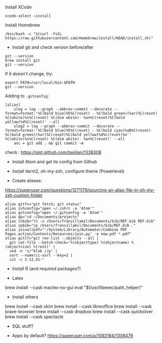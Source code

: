 Install XCode

```shell
xcode-select —install
```

Install Homebrew

```shell
/bin/bash -c "$(curl -fsSL https://raw.githubusercontent.com/Homebrew/install/HEAD/install.sh)"
```



- Install git and check version before/after

```shell
git --version
brew install git
git --version
```

If it doesn't change, try:

```shell
export PATH=/usr/local/bin:$PATH
git --version
```

Adding to `.gitconfig`:

```shell
[alias]
	slog = log --graph --abbrev-commit --decorate --format=format:'%C(bold blue)%h%C(reset) - %C(bold green)(%ar)%C(reset) %C(white)%s%C(reset) %C(dim white)- %an%C(reset)%C(bold yellow)%d%C(reset)' --all
	slog2 = log --graph --abbrev-commit --decorate --format=format:'%C(bold blue)%h%C(reset) - %C(bold cyan)%aD%C(reset) %C(bold green)(%ar)%C(reset)%C(bold yellow)%d%C(reset)%n''          %C(white)%s%C(reset) %C(dim white)- %an%C(reset)' --all
	anc = git add . && git commit -m
```

check : https://gist.github.com/taxilian/1338308

- Install Atom and get its config from Github

- Install iterm2, oh-my-zsh, configure theme (Powerlevel)

- Create aliases:

https://superuser.com/questions/1271179/sourcing-an-alias-file-in-oh-my-zsh-custom-folder

```shell
alias gitfs="git fetch; git status"
alias zshconfig="open ~/.zshrc -a 'Atom'"
alias gitconfig="open ~/.gitconfig -a 'Atom'"
alias dp="cd ~/Documents/projects"
alias lnbib="ln -s /Users/franvillamil/Documents/bib/REF.bib REF.bib"
alias cpbib="cp /Users/franvillamil/Documents/bib/REF.bib ."
alias joinallpdf="'/System/Library/Automator/Combine PDF Pages.action/Contents/Resources/join.py' -o new.pdf *.pdf"
alias gitlf="git rev-list --objects --all |
  git cat-file --batch-check='%(objecttype) %(objectname) %(objectsize) %(rest)' |
  sed -n 's/^blob //p' |
  sort --numeric-sort --key=2 |
  cut -c 1-12,41-"
```

- Install R (and required packages?)

- Latex

brew install --cask mactex-no-gui
eval "$(/usr/libexec/path_helper)"



- Install others

brew install --cask skim
brew install --cask libreoffice
brew install --cask brave-browser
brew install --cask dropbox
brew install --cask quicksilver
brew install --cask spectacle


- SQL stuff?

- Apps by default? https://superuser.com/a/1092184/1308479
